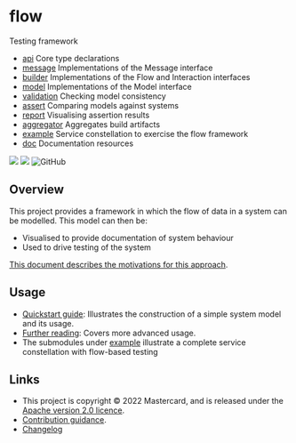 <!-- title start -->

# flow

Testing framework

 * [api](api) Core type declarations
 * [message](message) Implementations of the Message interface
 * [builder](builder) Implementations of the Flow and Interaction interfaces
 * [model](model) Implementations of the Model interface
 * [validation](validation) Checking model consistency
 * [assert](assert) Comparing models against systems
 * [report](report) Visualising assertion results
 * [aggregator](aggregator) Aggregates build artifacts
 * [example](example) Service constellation to exercise the flow framework
 * [doc](doc) Documentation resources

<!-- title end -->

[![](https://github.com/Mastercard/flow/actions/workflows/maven.yml/badge.svg)](actions/workflows/maven.yml)
[![](https://github.com/Mastercard/flow/actions/workflows/codeql-analysis.yml/badge.svg)](actions/workflows/codeql-analysis.yml)
![GitHub](https://img.shields.io/github/license/Mastercard/flow)

## Overview

This project provides a framework in which the flow of data in a system can be modelled.
This model can then be:
 * Visualised to provide documentation of system behaviour
 * Used to drive testing of the system 

[This document describes the motivations for this approach](doc/src/main/markdown/motivation/index.md).

## Usage

 * [Quickstart guide](doc/src/main/markdown/quickstart.md): Illustrates the construction of a simple system model and its usage.
 * [Further reading](doc/src/main/markdown/further.md): Covers more advanced usage.
 * The submodules under [example](example) illustrate a complete service constellation with flow-based testing

## Links

 * This project is copyright © 2022 Mastercard, and is released under the [Apache version 2.0 licence](LICENCE).
 * [Contribution guidance](CONTRIBUTING.md).
 * [Changelog](CHANGELOG.md)
